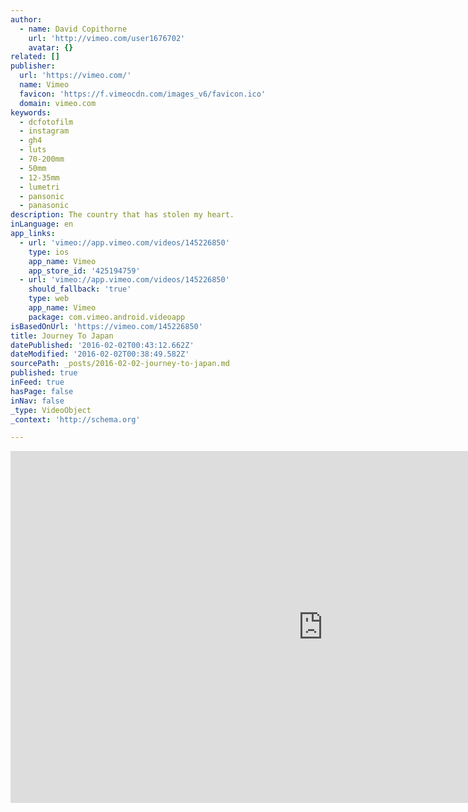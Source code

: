 ```yaml
---
author:
  - name: David Copithorne
    url: 'http://vimeo.com/user1676702'
    avatar: {}
related: []
publisher:
  url: 'https://vimeo.com/'
  name: Vimeo
  favicon: 'https://f.vimeocdn.com/images_v6/favicon.ico'
  domain: vimeo.com
keywords:
  - dcfotofilm
  - instagram
  - gh4
  - luts
  - 70-200mm
  - 50mm
  - 12-35mm
  - lumetri
  - pansonic
  - panasonic
description: The country that has stolen my heart.
inLanguage: en
app_links:
  - url: 'vimeo://app.vimeo.com/videos/145226850'
    type: ios
    app_name: Vimeo
    app_store_id: '425194759'
  - url: 'vimeo://app.vimeo.com/videos/145226850'
    should_fallback: 'true'
    type: web
    app_name: Vimeo
    package: com.vimeo.android.videoapp
isBasedOnUrl: 'https://vimeo.com/145226850'
title: Journey To Japan
datePublished: '2016-02-02T00:43:12.662Z'
dateModified: '2016-02-02T00:38:49.582Z'
sourcePath: _posts/2016-02-02-journey-to-japan.md
published: true
inFeed: true
hasPage: false
inNav: false
_type: VideoObject
_context: 'http://schema.org'

---
```

<iframe src="https://cdn.embedly.com/widgets/media.html?src=https%3A%2F%2Fplayer.vimeo.com%2Fvideo%2F145226850&amp;url=https%3A%2F%2Fvimeo.com%2F145226850&amp;image=http%3A%2F%2Fi.vimeocdn.com%2Fvideo%2F543294039_1280.jpg&amp;key=b7d04c9b404c499eba89ee7072e1c4f7&amp;type=text%2Fhtml&amp;schema=vimeo" width="1000" height="563" scrolling="no" frameborder="0" allowfullscreen="allowfullscreen" style=""></iframe>